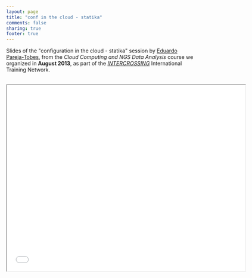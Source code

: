 ```yaml
---
layout: page
title: "conf in the cloud - statika"
comments: false
sharing: true
footer: true
---
```


Slides of the "configuration in the cloud - statika" session by [Eduardo Pareja-Tobes](/eparejatobes), from the _Cloud Computing and NGS Data Analysis_ course we organized in **August 2013**, as part of the [_INTERCROSSING_](/intercrossing) International Training Network.

<br>

<iframe class="frame" width="640" height="500" allowfullscreen mozallowfullscreen webkitallowfullscreen src="../embedder.html#intercrossing-course/raw.conf-in-the-cloud-statika.html"></iframe>
